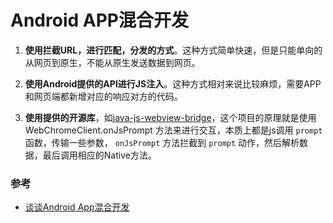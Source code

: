 # Android APP混合开发
 1. **使用拦截URL，进行匹配，分发的方式**。这种方式简单快速，但是只能单向的从网页到原生，不能从原生发送数据到网页。
 
 2. **使用Android提供的API进行JS注入**。这种方式相对来说比较麻烦，需要APP和网页端都新增对应的响应对方的代码。
 
 3. **使用提供的开源库**，如[java-js-webview-bridge](https://github.com/pedant/safe-java-js-webview-bridge)，这个项目的原理就是使用 WebChromeClient.onJsPrompt 方法来进行交互，本质上都是js调用 `prompt` 函数，传输一些参数， `onJsPrompt` 方法拦截到 `prompt` 动作，然后解析数据，最后调用相应的Native方法。

 ### 参考
 * [谈谈Android App混合开发](https://www.tuicool.com/articles/m6RVFfA)